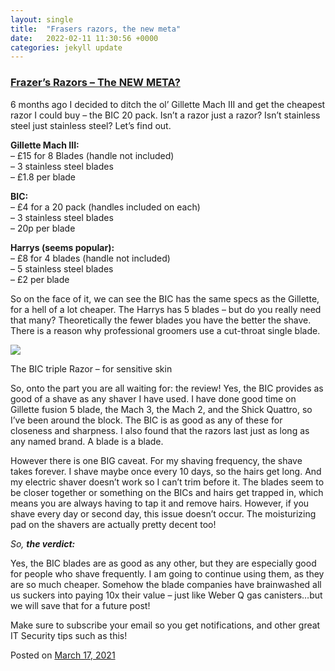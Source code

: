 ```yaml
---
layout: single
title:  "Frasers razors, the new meta"
date:   2022-02-11 11:30:56 +0000
categories: jekyll update
---
```

### [Frazer’s Razors – The NEW META?](https://fazthebro.com/2021/05/13/frazers-razors-the-new-meta/)

6 months ago I decided to ditch the ol’ Gillette Mach III and get the cheapest razor I could buy – the BIC 20 pack. Isn’t a razor just a razor? Isn’t stainless steel just stainless steel? Let’s find out.  
  
**Gillette Mach III:**  
– £15 for 8 Blades (handle not included)  
– 3 stainless steel blades  
– £1.8 per blade

**BIC:**  
– £4 for a 20 pack (handles included on each)  
– 3 stainless steel blades  
– 20p per blade  
  
**Harrys (seems popular):**  
– £8 for 4 blades (handle not included)  
– 5 stainless steel blades  
– £2 per blade

So on the face of it, we can see the BIC has the same specs as the Gillette, for a hell of a lot cheaper. The Harrys has 5 blades – but do you really need that many? Theoretically the fewer blades you have the better the shave. There is a reason why professional groomers use a cut-throat single blade.

![](https://fazthebro.com/wp-content/uploads/2021/05/2021-05-13-11_02_08-Start.png)

The BIC triple Razor – for sensitive skin

So, onto the part you are all waiting for: the review! Yes, the BIC provides as good of a shave as any shaver I have used. I have done good time on Gillette fusion 5 blade, the Mach 3, the Mach 2, and the Shick Quattro, so I’ve been around the block. The BIC is as good as any of these for closeness and sharpness. I also found that the razors last just as long as any named brand. A blade is a blade.

However there is one BIG caveat. For my shaving frequency, the shave takes forever. I shave maybe once every 10 days, so the hairs get long. And my electric shaver doesn’t work so I can’t trim before it. The blades seem to be closer together or something on the BICs and hairs get trapped in, which means you are always having to tap it and remove hairs. However, if you shave every day or second day, this issue doesn’t occur. The moisturizing pad on the shavers are actually pretty decent too!

_So, **the verdict:**_

Yes, the BIC blades are as good as any other, but they are especially good for people who shave frequently. I am going to continue using them, as they are so much cheaper. Somehow the blade companies have brainwashed all us suckers into paying 10x their value – just like Weber Q gas canisters…but we will save that for a future post!

Make sure to subscribe your email so you get notifications, and other great IT Security tips such as this!

Posted on [March 17, 2021](https://fazthebro.com/2021/03/17/ftbs-miq-day-1-4-settling-in/)
